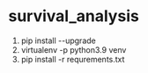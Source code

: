 # survival_analysis
1. pip install --upgrade
2. virtualenv -p python3.9 venv
3. pip install -r requrements.txt
